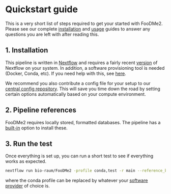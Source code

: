 # Quickstart guide

This is a very short list of steps required to get your started with FooDMe2. Please see our complete [installation](installation.md) and [usage](usage.md) guides to answer any questions you are left with after reading this. 

## 1. Installation

This pipeline is written in [Nextflow](https://nextflow.io/) and requires a fairly recent [version](https://github.com/nextflow-io/nextflow/releases) of Nextflow on your system. In addition, a software provisioning tool is needed (Docker, Conda, etc). If you need help with this, see [here](https://github.com/bio-raum/nf-configs/blob/main/doc/installation.md).

We recommend you also contribute a config file for your setup to our [central config repository](https://github.com/bio-raum/nf-configs/blob/main/doc/config.md). This will save you time down the road by setting certain options automatically based on your compute environment. 

## 2. Pipeline references

FooDMe2 requires locally stored, formatted databases. The pipeline has a [built-in](installation.md#installing-the-references) option to install these. 

## 3. Run the test

Once everything is set up, you can run a short test to see if everything works as expected. 

```bash
nextflow run bio-raum/FooDMe2 -profile conda,test -r main --reference_base /path/to/references
```

where the conda profile can be replaced by whatever your [software provider](usage.md#running-the-pipeline) of choice is.
